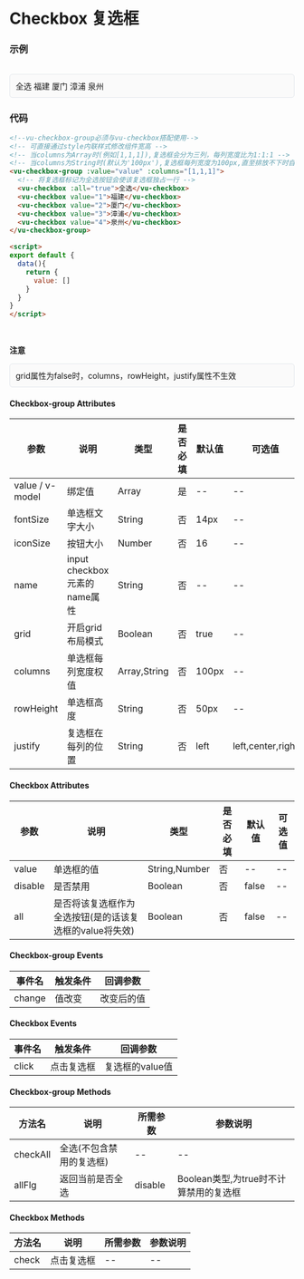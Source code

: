 # Checkbox 复选框

### 示例

<br>
<div style="border:1px solid #e4e7ed;border-radius:5px;padding:10px;background-color:#FAFAFA;">
  <vu-checkbox-group :value="value" :columns="[1,1,1]">
    <vu-checkbox :all="true">全选</vu-checkbox>
    <vu-checkbox value="1">福建</vu-checkbox>
    <vu-checkbox value="2">厦门</vu-checkbox>
    <vu-checkbox value="3">漳浦</vu-checkbox>
    <vu-checkbox value="4">泉州</vu-checkbox>
  </vu-checkbox-group>
</div>

<script>
export default {
  data(){
    return {
      value: []
    }
  }
}
</script>

### 代码
```html
<!--vu-checkbox-group必须与vu-checkbox搭配使用-->
<!-- 可直接通过style内联样式修改组件宽高 -->
<!-- 当columns为Array时(例如[1,1,1]),复选框会分为三列，每列宽度比为1:1:1 -->
<!-- 当columns为String时(默认为'100px'),复选框每列宽度为100px,直至排放不下时自动换行 -->
<vu-checkbox-group :value="value" :columns="[1,1,1]">
  <!-- 将复选框标记为全选按钮会使该复选框独占一行 -->
  <vu-checkbox :all="true">全选</vu-checkbox>
  <vu-checkbox value="1">福建</vu-checkbox>
  <vu-checkbox value="2">厦门</vu-checkbox>
  <vu-checkbox value="3">漳浦</vu-checkbox>
  <vu-checkbox value="4">泉州</vu-checkbox>
</vu-checkbox-group>

<script>
export default {
  data(){
    return {
      value: []
    }
  }
}
</script>
```
<br>

**注意**
<div style="border:1px solid #e4e7ed;border-radius:5px;padding:10px;background-color:#FAFAFA;">
    grid属性为false时，columns，rowHeight，justify属性不生效
</div>

#### Checkbox-group Attributes
| 参数 | 说明 | 类型 | 是否必填 | 默认值 | 可选值 |
| ---  | --- | ---  | ---      | ---   | ---   |
| value / v-model | 绑定值 | Array | 是 | -- | -- |
| fontSize | 单选框文字大小 | String | 否 | 14px | -- |
| iconSize | 按钮大小 | Number | 否 | 16 | -- |
| name | input checkbox元素的name属性 | String | 否 | -- | -- |
| grid | 开启grid布局模式 | Boolean | 否 | true | -- |
| columns | 单选框每列宽度权值 | Array,String | 否 | 100px | -- |
| rowHeight | 单选框高度 | String | 否 | 50px | -- |
| justify | 复选框在每列的位置 | String | 否 | left | left,center,right |


#### Checkbox Attributes
| 参数 | 说明 | 类型 | 是否必填 | 默认值 | 可选值 |
| ---  | --- | ---  | ---      | ---   | ---   |
| value | 单选框的值 | String,Number | 否 | -- | -- |
| disable | 是否禁用 | Boolean | 否 | false | -- |
| all | 是否将该复选框作为全选按钮(是的话该复选框的value将失效) | Boolean | 否 | false | -- |


#### Checkbox-group Events
| 事件名 | 触发条件 | 回调参数 |
|  ---  | ---  | ---  | 
| change | 值改变 | 改变后的值 |


#### Checkbox Events
| 事件名 | 触发条件 | 回调参数 |
|  ---  | ---  | ---  | 
| click | 点击复选框 | 复选框的value值 |


#### Checkbox-group Methods
| 方法名 | 说明 | 所需参数 | 参数说明 |
|  ---  | ---  | ---  | --- |
| checkAll | 全选(不包含禁用的复选框) | --  | -- |
| allFlg | 返回当前是否全选 | disable | Boolean类型,为true时不计算禁用的复选框 |


#### Checkbox Methods
| 方法名 | 说明 | 所需参数 | 参数说明 |
|  ---  | ---  | ---  | --- |
| check | 点击复选框 | --  | -- |
